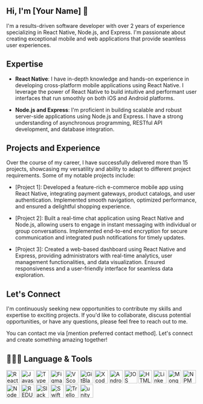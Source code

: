 ## Hi, I'm [Your Name] 👋

I'm a results-driven software developer with over 2 years of experience specializing in React Native, Node.js, and Express. I'm passionate about creating exceptional mobile and web applications that provide seamless user experiences.

## Expertise

- **React Native**: I have in-depth knowledge and hands-on experience in developing cross-platform mobile applications using React Native. I leverage the power of React Native to build intuitive and performant user interfaces that run smoothly on both iOS and Android platforms.

- **Node.js and Express**: I'm proficient in building scalable and robust server-side applications using Node.js and Express. I have a strong understanding of asynchronous programming, RESTful API development, and database integration.

## Projects and Experience

Over the course of my career, I have successfully delivered more than 15 projects, showcasing my versatility and ability to adapt to different project requirements. Some of my notable projects include:

- [Project 1]: Developed a feature-rich e-commerce mobile app using React Native, integrating payment gateways, product catalogs, and user authentication. Implemented smooth navigation, optimized performance, and ensured a delightful shopping experience.

- [Project 2]: Built a real-time chat application using React Native and Node.js, allowing users to engage in instant messaging with individual or group conversations. Implemented end-to-end encryption for secure communication and integrated push notifications for timely updates.

- [Project 3]: Created a web-based dashboard using React Native and Express, providing administrators with real-time analytics, user management functionalities, and data visualization. Ensured responsiveness and a user-friendly interface for seamless data exploration.

## Let's Connect

I'm continuously seeking new opportunities to contribute my skills and expertise to exciting projects. If you'd like to collaborate, discuss potential opportunities, or have any questions, please feel free to reach out to me.

You can contact me via [mention preferred contact method]. Let's connect and create something amazing together!

## 🧑🏻‍💻 Language & Tools
<p>
<img src="https://cdn.jsdelivr.net/gh/devicons/devicon/icons/react/react-original-wordmark.svg"  alt="React" height="35" width="35"/>
<img src="https://cdn.jsdelivr.net/gh/devicons/devicon/icons/javascript/javascript-original.svg" alt="Javascript" height="35" width="35"/>
<img src="https://cdn.jsdelivr.net/gh/devicons/devicon/icons/typescript/typescript-original.svg" alt="Typescript" height="35" width="35"/>
<img src="https://cdn.jsdelivr.net/gh/devicons/devicon/icons/figma/figma-original.svg" alt="Figma" height="35" width="35"/>
<img src="https://cdn.jsdelivr.net/gh/devicons/devicon/icons/vscode/vscode-original.svg" alt="VScode" height="35" width="35" />
<img src="https://cdn.jsdelivr.net/gh/devicons/devicon/icons/git/git-original.svg" alt="GitBlame" height="35" width="35"/>
<img src="https://cdn.jsdelivr.net/gh/devicons/devicon/icons/xcode/xcode-original.svg"  alt="Xcode" height="35" width="35"/>
<img src="https://cdn.jsdelivr.net/gh/devicons/devicon/icons/android/android-original.svg"  alt="Android" height="35" width="35" />
<img src="https://cdn.jsdelivr.net/gh/devicons/devicon/icons/apple/apple-original.svg"  alt="IOS" height="35" width="35"/>
<img src="https://cdn.jsdelivr.net/gh/devicons/devicon/icons/html5/html5-original.svg" alt="HTML" height="35" width="35"/>
<img src="https://cdn.jsdelivr.net/gh/devicons/devicon/icons/linkedin/linkedin-original.svg" alt="Linkedin" height="35" width="35"/>
<img src="https://cdn.jsdelivr.net/gh/devicons/devicon/icons/mongodb/mongodb-original.svg" alt="Mongodb" height="35" width="35"/>
<img src="https://cdn.jsdelivr.net/gh/devicons/devicon/icons/npm/npm-original-wordmark.svg" alt="NPM" height="35" width="35"/>
<img src="https://cdn.jsdelivr.net/gh/devicons/devicon/icons/nodejs/nodejs-plain-wordmark.svg" alt="NodeJS" height="35" width="35"/>
<img src="https://cdn.jsdelivr.net/gh/devicons/devicon/icons/redux/redux-original.svg" alt="REDUX" height="35" width="35"/>
<img src="https://cdn.jsdelivr.net/gh/devicons/devicon/icons/slack/slack-original.svg" alt="Slack" height="35" width="35"/>
<img src="https://cdn.jsdelivr.net/gh/devicons/devicon/icons/swift/swift-original.svg"  alt="Swift" height="35" width="35"/>
<img src="https://cdn.jsdelivr.net/gh/devicons/devicon/icons/trello/trello-plain.svg"  alt="Trello" height="35" width="35"/>
<img src="https://cdn.jsdelivr.net/gh/devicons/devicon/icons/unity/unity-original.svg" alt="unity" height="35" width="35" />
          
  
</p>
